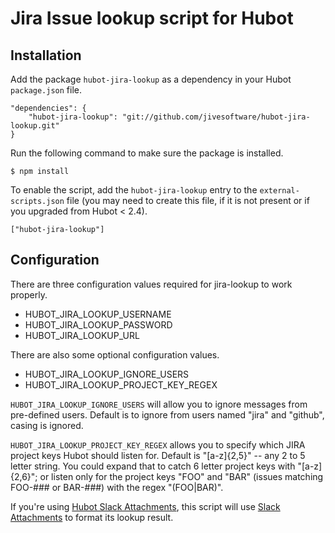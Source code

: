 # Jira Issue lookup script for Hubot

## Installation

Add the package `hubot-jira-lookup` as a dependency in your Hubot `package.json` file.

	"dependencies": {
		"hubot-jira-lookup": "git://github.com/jivesoftware/hubot-jira-lookup.git"
	}

Run the following command to make sure the package is installed.

	$ npm install

To enable the script, add the `hubot-jira-lookup` entry to the `external-scripts.json` file (you may need to create this file, if it is not present or if you upgraded from Hubot < 2.4).

	["hubot-jira-lookup"]

## Configuration

There are three configuration values required for jira-lookup to work properly.

* HUBOT_JIRA_LOOKUP_USERNAME
* HUBOT_JIRA_LOOKUP_PASSWORD
* HUBOT_JIRA_LOOKUP_URL

There are also some optional configuration values.

* HUBOT_JIRA_LOOKUP_IGNORE_USERS
* HUBOT_JIRA_LOOKUP_PROJECT_KEY_REGEX

`HUBOT_JIRA_LOOKUP_IGNORE_USERS` will allow you to ignore messages from pre-defined users. Default is to ignore from users named "jira" and "github", casing is ignored.

`HUBOT_JIRA_LOOKUP_PROJECT_KEY_REGEX` allows you to specify which JIRA project keys Hubot should listen for.  Default is "[a-z]{2,5}" -- any 2 to 5 letter string.  You could expand that to catch 6 letter project keys with "[a-z]{2,6}"; or listen only for the project keys "FOO" and "BAR" (issues matching FOO-### or BAR-###) with the regex "(FOO|BAR)".

If you're using [Hubot Slack Attachments](inkel/hubot-slack-attachment), this script will use [Slack Attachments](https://api.slack.com/docs/attachments) to format its lookup result.
